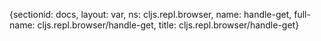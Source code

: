 {sectionid: docs, layout: var, ns: cljs.repl.browser, name: handle-get, full-name: cljs.repl.browser/handle-get,
  title: cljs.repl.browser/handle-get}
